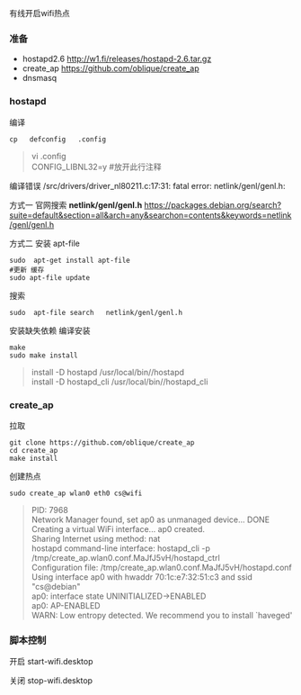 ﻿有线开启wifi热点

### 准备
* hostapd2.6 http://w1.fi/releases/hostapd-2.6.tar.gz
* create_ap  https://github.com/oblique/create_ap
*  dnsmasq


### hostapd

编译
```
cp   defconfig   .config
```
>vi  .config  
CONFIG_LIBNL32=y  #放开此行注释



编译错误
/src/drivers/driver_nl80211.c:17:31: fatal error: netlink/genl/genl.h:

方式一 
官网搜索 **netlink/genl/genl.h**
https://packages.debian.org/search?suite=default&section=all&arch=any&searchon=contents&keywords=netlink/genl/genl.h

方式二
安装 apt-file
```
sudo  apt-get install apt-file
#更新 缓存
sudo apt-file update
```
搜索
```
sudo  apt-file search   netlink/genl/genl.h
```
安装缺失依赖 
编译安装

```
make 
sudo make install
```
>install -D hostapd /usr/local/bin//hostapd <br/>
install -D hostapd_cli /usr/local/bin//hostapd_cli

### create_ap
拉取
```
git clone https://github.com/oblique/create_ap
cd create_ap
make install
```
创建热点
```
sudo create_ap wlan0 eth0 cs@wifi
```
>PID: 7968  <br/>
Network Manager found, set ap0 as unmanaged device... DONE  <br/>
Creating a virtual WiFi interface... ap0 created.  <br/>
Sharing Internet using method: nat   <br/>
hostapd command-line interface: hostapd_cli -p /tmp/create_ap.wlan0.conf.MaJfJ5vH/hostapd_ctrl   <br/>
Configuration file: /tmp/create_ap.wlan0.conf.MaJfJ5vH/hostapd.conf  <br/>
Using interface ap0 with hwaddr 70:1c:e7:32:51:c3 and ssid "cs@debian"  <br/>
ap0: interface state UNINITIALIZED->ENABLED <br/>
ap0: AP-ENABLED   <br/>
WARN: Low entropy detected. We recommend you to install `haveged'

### 脚本控制
开启
start-wifi.desktop 

关闭
stop-wifi.desktop